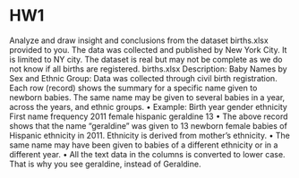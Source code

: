 # HW1
Analyze and draw insight and conclusions from the dataset
births.xlsx provided to you. The data was collected and published by New York City. It is limited to NY
city. The dataset is real but may not be complete as we do not know if all births are registered.
births.xlsx Description: Baby Names by Sex and Ethnic Group: Data was collected through civil birth
registration. Each row (record) shows the summary for a specific name given to newborn babies. The
same name may be given to several babies in a year, across the years, and ethnic groups.
• Example:
Birth year gender ethnicity First name frequency
2011 female hispanic geraldine 13
• The above record shows that the name “geraldine” was given to 13 newborn female babies of
Hispanic ethnicity in 2011. Ethnicity is derived from mother’s ethnicity.
• The same name may have been given to babies of a different ethnicity or in a different year.
• All the text data in the columns is converted to lower case. That is why you see geraldine, instead of
Geraldine.
